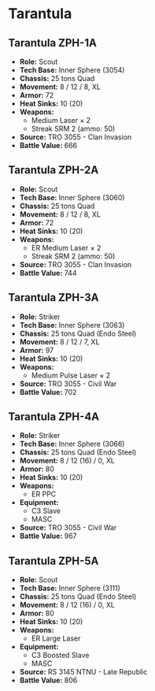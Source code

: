 # Tarantula
## Tarantula ZPH-1A
- **Role:** Scout
- **Tech Base:** Inner Sphere (3054)
- **Chassis:** 25 tons Quad
- **Movement:** 8 / 12 / 8, XL
- **Armor:** 72
- **Heat Sinks:** 10 (20)
- **Weapons:**
  - Medium Laser × 2
  - Streak SRM 2 (ammo: 50)
- **Source:** TRO 3055 - Clan Invasion
- **Battle Value:** 666

## Tarantula ZPH-2A
- **Role:** Scout
- **Tech Base:** Inner Sphere (3060)
- **Chassis:** 25 tons Quad
- **Movement:** 8 / 12 / 8, XL
- **Armor:** 72
- **Heat Sinks:** 10 (20)
- **Weapons:**
  - ER Medium Laser × 2
  - Streak SRM 2 (ammo: 50)
- **Source:** TRO 3055 - Clan Invasion
- **Battle Value:** 744

## Tarantula ZPH-3A
- **Role:** Striker
- **Tech Base:** Inner Sphere (3063)
- **Chassis:** 25 tons Quad (Endo Steel)
- **Movement:** 8 / 12 / 7, XL
- **Armor:** 97
- **Heat Sinks:** 10 (20)
- **Weapons:**
  - Medium Pulse Laser × 2
- **Source:** TRO 3055 - Civil War
- **Battle Value:** 702

## Tarantula ZPH-4A
- **Role:** Striker
- **Tech Base:** Inner Sphere (3066)
- **Chassis:** 25 tons Quad (Endo Steel)
- **Movement:** 8 / 12 (16) / 0, XL
- **Armor:** 80
- **Heat Sinks:** 10 (20)
- **Weapons:**
  - ER PPC
- **Equipment:**
  - C3 Slave
  - MASC
- **Source:** TRO 3055 - Civil War
- **Battle Value:** 967

## Tarantula ZPH-5A
- **Role:** Scout
- **Tech Base:** Inner Sphere (3111)
- **Chassis:** 25 tons Quad (Endo Steel)
- **Movement:** 8 / 12 (16) / 0, XL
- **Armor:** 80
- **Heat Sinks:** 10 (20)
- **Weapons:**
  - ER Large Laser
- **Equipment:**
  - C3 Boosted Slave
  - MASC
- **Source:** RS 3145 NTNU - Late Republic
- **Battle Value:** 806

